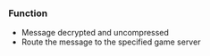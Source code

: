 
### Function
 * Message decrypted and uncompressed
 * Route the message to the specified game server
 
 

